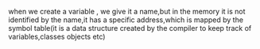 when we create a variable , we give it a name,but in the memory it is not identified by the name,it has a specific address,which is mapped by the symbol table(it is a data structure created by the compiler to keep track of variables,classes objects etc)

